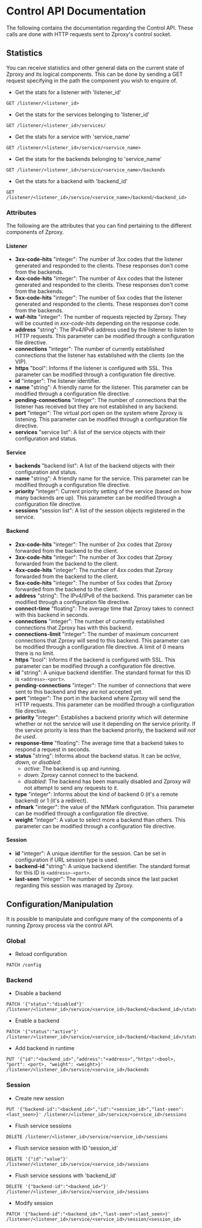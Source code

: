 # Control API Documentation

The following contains the documentation regarding the Control API. These calls
are done with HTTP requests sent to Zproxy's control socket.

## Statistics

You can receive statistics and other general data on the current state of Zproxy
and its logical components. This can be done by sending a GET request specifying
in the path the component you wish to enquire of.

- Get the stats for a listener with 'listener\_id'

```
GET /listener/<listener_id>
```

- Get the stats for the services belonging to 'listener\_id'

```
GET /listener/<listener_id>/services/
```

- Get the stats for a service with 'service\_name'

```
GET /listener/<listener_id>/service/<service_name>
```

- Get the stats for the backends belonging to 'service\_name'

```
GET /listener/<listener_id>/service/<service_name>/backends
```

- Get the stats for a backend with 'backend\_id'

```
GET /listener/<listener_id>/service/<service_name>/backend/<backend_id>
```

### Attributes

The following are the attributes that you can find pertaining to the different
components of Zproxy.

#### Listener

- **3xx-code-hits** "integer": The number of 3xx codes that the listener
  generated and responded to the clients. These responses don't come from the
  backends.
- **4xx-code-hits** "integer": The number of 4xx codes that the listener
  generated and responded to the clients. These responses don't come from the
  backends.
- **5xx-code-hits** "integer": The number of 5xx codes that the listener
  generated and responded to the clients. These responses don't come from the
  backends.
- **waf-hits** "integer": The number of requests rejected by Zproxy. They will
  be counted in *xxx-code-hits* depending on the response code.
- **address** "string": The IPv4/IPv6 address used by the listener to listen to
  HTTP requests. This parameter can be modified through a configuration file
  directive.
- **connections** "integer": The number of currently established connections
  that the listener has established with the clients (on the VIP).
- **https** "bool": Informs if the listener is configured with SSL. This
  parameter can be modified through a configuration file directive.
- **id** "integer": The listener identifier.
- **name** "string": A friendly name for the listener. This parameter can be
  modified through a configuration file directive.
- **pending-connections** "integer": The number of connections that the listener
  has received but they are not established in any backend.
- **port** "integer": The virtual port open on the system where Zproxy is
  listening. This parameter can be modified through a configuration file
  directive.
- **services** "service list": A list of the service objects with their
  configuration and status.

#### Service

- **backends** "backend list": A list of the backend objects with their
  configuration and status.
- **name** "string": A friendly name for the service. This parameter can be
  modified through a configuration file directive.
- **priority** "integer": Current priority setting of the service (based on how
  many backends are up). This parameter can be modified through a configuration
  file directive.
- **sessions** "session list": A list of the session objects registered in the
  service.

#### Backend
- **2xx-code-hits** "integer": The number of 2xx codes that Zproxy forwarded
  from the backend to the client.
- **3xx-code-hits** "integer": The number of 3xx codes that Zproxy forwarded
  from the backend to the client.
- **4xx-code-hits** "integer": The number of 4xx codes that Zproxy forwarded
  from the backend to the client.
- **5xx-code-hits** "integer": The number of 5xx codes that Zproxy forwarded
  from the backend to the client.
- **address** "string": The IPv4/IPv6 of the backend. This parameter can be
  modified through a configuration file directive.
- **connect-time** "floating": The average time that Zproxy takes to connect
  with this backend in seconds.
- **connections** "integer": The number of currently established connections
  that Zproxy has with this backend.
- **connections-limit** "integer": The number of maximum concurrent connections
  that Zproxy will send to this backend. This parameter can be modified through
  a configuration file directive. A limit of 0 means there is no limit.
- **https** "bool": Informs if the backend is configured with SSL. This
  parameter can be modified through a configuration file directive.
- **id** "string": A unique backend identifier. The standard format for this ID
  is `<address>-<port>`.
- **pending-connections** "integer": The number of connections that were sent to
  this backend and they are not accepted yet.
- **port** "integer": The port in the backend where Zproxy will send the HTTP
  requests. This parameter can be modified through a configuration file
  directive.
- **priority** "integer": Establishes a backend priority which will determine
  whether or not the service will use it depending on the service priority. If
  the service priority is less than the backend priority, the backend *will not
  be used*.
- **response-time** "floating": The average time that a backend takes to respond
  a request in seconds.
- **status** "string": Informs about the backend status. It can be *active*,
  *down*, or *disabled*:
  - *active*: The backend is up and running.
  - *down*: Zproxy cannot connect to the backend.
  - *disabled*: The backend has been manually disabled and Zproxy will not
    attempt to send any requests to it.
- **type** "integer": Informs about the kind of backend 0 (it's a remote
  backend) or 1 (it's a redirect).
- **nfmark** "integer": the value of the NfMark configuration. This
  parameter can be modified through a configuration file directive.
- **weight** "integer": A value to select more a backend than others. This
  parameter can be modified through a configuration file directive.

#### Session

- **id** "integer": A unique identifier for the session. Can be set in
  configuration if URL session type is used.
- **backend-id** "string": A unique backend identifier. The standard format for
  this ID is `<address>-<port>`.
- **last-seen** "integer": The number of seconds since the last packet regarding
  this session was managed by Zproxy.

## Configuration/Manipulation

It is possible to manipulate and configure many of the components of a running
Zproxy process via the control API.

### Global

- Reload configuration

```
PATCH /config
```

### Backend

- Disable a backend

```
PATCH '{"status":"disabled"}' /listener/<listener_id>/service/<service_id>/backend/<backend_id>/status
```

- Enable a backend

```
PATCH '{"status":"active"}' /listener/<listener_id>/service/<service_id>/backend/<backend_id>/status
```

- Add backend in runtime

```
PUT '{"id":"<backend_id>","address":"<address>","https":<bool>, "port": <port>, "weight": <weight>}' /listener/<listener_id>/service/<service_id>/backends
```

### Session

- Create new session

```
PUT '{"backend-id":"<backend_id>","id":"<session_id>","last-seen":<last_seen>}' /listener/<listener_id>/service/<service_id>/sessions
```

- Flush service sessions

```
DELETE /listener/<listener_id>/service/<service_id>/sessions
```

- Flush service session with ID 'session\_id'

```
DELETE '{"id":"value"}' /listener/<listener_id>/service/<service_id>/sessions
```

- Flush service sessions with 'backend\_id'

```
DELETE '{"backend-id":"<backend_id>"}' /listener/<listener_id>/service/<service_id>/sessions
```

- Modify session

```
PATCH '{"backend-id":"<backend_id>","last-seen":<last_seen>}' /listener/<listener_id>/service/<service_id>/session/<session_id>
```
